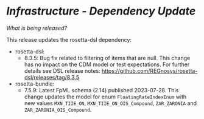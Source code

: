 # *Infrastructure - Dependency Update*

_What is being released?_

This release updates the rosetta-dsl dependency:

- rosetta-dsl:
  - 8.3.5: Bug fix related to filtering of items that are null. This change has no impact on the CDM model or test expectations.  For further details see DSL release notes: https://github.com/REGnosys/rosetta-dsl/releases/tag/8.3.5
- rosetta-bundle:
  - 7.5.9: Latest FpML schema (2.14) published 2023-07-28.  This change updates the model for enum `FloatingRateIndexEnum` with new values `MXN_TIIE_ON`, `MXN_TIIE_ON_OIS_Compound`, `ZAR_ZARONIA` and `ZAR_ZARONIA_OIS_Compound`.
